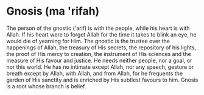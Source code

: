 Gnosis (ma 'rifah)
==================

The person of the gnostic ('arif) is with the people, while his heart
is with Allah. If his heart were to forget Allah for the time it takes
to blink an eye, he would die of yearning for Him. The gnostic is the
trustee over the happenings of Allah, the treasury of His secrets, the
repository of his lights, the proof of His mercy to creation, the
instrument of His sciences and the measure of His favour and justice. He
needs neither people, nor a goal, or nor this world. He has no intimate
except Allah, nor any speech, gesture or breath except by Allah, with
Allah, and from Allah, for he frequents the garden of His sanctity and
is enriched by His subtlest favours to him. Gnosis is a root whose
branch is belief.


